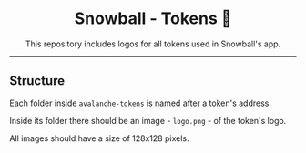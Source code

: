 <div align="center">
<h1>Snowball - Tokens 🎣 </h1>

<p>This repository includes logos for all tokens used in Snowball's app.</p>
</div>

---

## Structure

Each folder inside `avalanche-tokens` is named after a token's address.

Inside its folder there should be an image - `logo.png` - of the token's logo.

All images should have a size of 128x128 pixels.